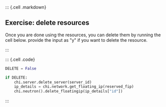 
::: {.cell .markdown}
## Exercise: delete resources
Once you are done using the resources, you can delete them by running the cell below. provide the input as "y" if you want to delete the resource.

:::

::: {.cell .code}
```python
DELETE = False

if DELETE:
    chi.server.delete_server(server_id)
    ip_details = chi.network.get_floating_ip(reserved_fip)
    chi.neutron().delete_floatingip(ip_details["id"])
```
:::

